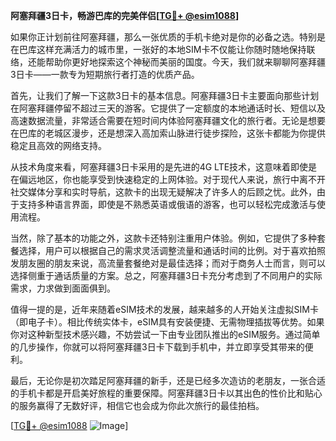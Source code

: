 **阿塞拜疆3日卡，畅游巴库的完美伴侣[[TG💪+ @esim1088](https://t.me/s/esim1088)]**

如果你正计划前往阿塞拜疆，那么一张优质的手机卡绝对是你的必备之选。特别是在巴库这样充满活力的城市里，一张好的本地SIM卡不仅能让你随时随地保持联络，还能帮助你更好地探索这个神秘而美丽的国度。今天，我们就来聊聊阿塞拜疆3日卡——一款专为短期旅行者打造的优质产品。

首先，让我们了解一下这款3日卡的基本信息。阿塞拜疆3日卡主要面向那些计划在阿塞拜疆停留不超过三天的游客。它提供了一定额度的本地通话时长、短信以及高速数据流量，非常适合需要在短时间内体验阿塞拜疆文化的旅行者。无论是想要在巴库的老城区漫步，还是想深入高加索山脉进行徒步探险，这张卡都能为你提供稳定且高效的网络支持。

从技术角度来看，阿塞拜疆3日卡采用的是先进的4G LTE技术，这意味着即使是在偏远地区，你也能享受到快速稳定的上网体验。对于现代人来说，旅行中离不开社交媒体分享和实时导航，这款卡的出现无疑解决了许多人的后顾之忧。此外，由于支持多种语言界面，即使是不熟悉英语或俄语的游客，也可以轻松完成激活与使用流程。

当然，除了基本的功能之外，这款卡还特别注重用户体验。例如，它提供了多种套餐选择，用户可以根据自己的需求灵活调整流量和通话时间的比例。对于喜欢拍照发朋友圈的朋友来说，高流量套餐绝对是最佳选择；而对于商务人士而言，则可以选择侧重于通话质量的方案。总之，阿塞拜疆3日卡充分考虑到了不同用户的实际需求，力求做到面面俱到。

值得一提的是，近年来随着eSIM技术的发展，越来越多的人开始关注虚拟SIM卡（即电子卡）。相比传统实体卡，eSIM具有安装便捷、无需物理插拔等优势。如果你对这种新型技术感兴趣，不妨尝试一下由专业团队推出的eSIM服务。通过简单的几步操作，你就可以将阿塞拜疆3日卡下载到手机中，并立即享受其带来的便利。

最后，无论你是初次踏足阿塞拜疆的新手，还是已经多次造访的老朋友，一张合适的手机卡都是开启美好旅程的重要保障。阿塞拜疆3日卡以其出色的性价比和贴心的服务赢得了无数好评，相信它也会成为你此次旅行的最佳拍档。

[[TG💪+ @esim1088](https://t.me/s/esim1088) ![Image](https://i.postimg.cc/4NQfJmqS/Snipaste-2025-05-13-00-14-12.png)]